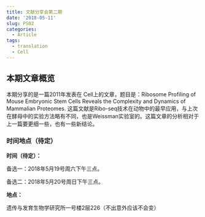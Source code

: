 ```yaml
---
title: 文献分享会第二期
date: '2018-05-11'
slug: PS02
categories:
  - Article
tags:
  - translation
  - Cell
---
```

## 本期文章概览

本期分享的是一篇2011年发表在 Cell上的文章，题目是：Ribosome Profiling of Mouse Embryonic Stem Cells Reveals the Complexity and Dynamics of Mammalian Proteomes. 这篇文献是Ribo-seq技术在动物中的最早应用，与上次在酵母中的实验方法略有不同，也是Weissman实验室的。这篇文章的分析相对于上一篇要更细一些，也有一些新结论。

### 时间地点（待定）
**时间（待定）：**

备选一：2018年5月19号周六下午三点。

备选二：2018年5月20号周日下午三点。


**地点：**

遗传与发育生物学研究所一号楼2层226（不出意外应该不会变）
